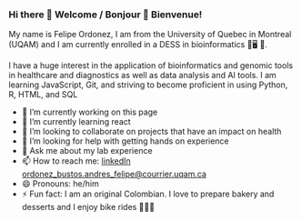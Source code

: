### Hi there 🍰 Welcome / Bonjour 🍰 Bienvenue!


My name is Felipe Ordonez, I am from the University of Quebec in Montreal (UQAM) and I am currently enrolled in a DESS in bioinformatics 🧬🖥 🦠.

I have a huge interest in the application of bioinformatics and genomic tools in healthcare and diagnostics as well as data analysis and AI tools. I am learning JavaScript, Git, and striving to become proficient in using Python, R, HTML, and SQL

- 🔭 I’m currently working on this page
- 🌱 I’m currently learning react
- 👯 I’m looking to collaborate on projects that have an impact on health
- 🤔 I’m looking for help with getting hands on experience
- 💬 Ask me about my lab experience
- 📫 How to reach me: [linkedIn](https://ca.linkedin.com/in/afob/ "The best profile") <ordonez_bustos.andres_felipe@courrier.uqam.ca>
- 😄 Pronouns: he/him
- ⚡ Fun fact: I am an original Colombian. I love to prepare bakery and desserts and I enjoy bike rides 🚴‍♂️🍰 

<!--
**feland4/feland4** is a ✨ _special_ ✨ repository because its `README.md` (this file) appears on your GitHub profile.

Here are some ideas to get you started:

- 🔭 I’m currently working on ...
- 🌱 I’m currently learning react 
- 👯 I’m looking to collaborate on ...
- 🤔 I’m looking for help with ...
- 💬 Ask me about ...
- 📫 How to reach me: ...
- 😄 Pronouns: ...
- ⚡ Fun fact: ...
-->
